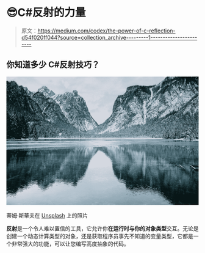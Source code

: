# 😎C#反射的力量

> 原文：<https://medium.com/codex/the-power-of-c-reflection-d54f020ff044?source=collection_archive---------1----------------------->

## 你知道多少 C#反射技巧？

![](img/9d8d9b9803c1eedc55d4b85645a1a5c5.png)

蒂姆·斯蒂夫在 [Unsplash](https://unsplash.com?utm_source=medium&utm_medium=referral) 上的照片

**反射**是一个令人难以置信的工具，它允许你**在运行时与你的对象类型**交互。无论是创建一个动态计算类型的对象，还是获取程序员事先不知道的变量类型，它都是一个非常强大的功能，可以让您编写高度抽象的代码。